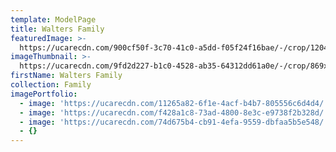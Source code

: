 ```yaml
---
template: ModelPage
title: Walters Family
featuredImage: >-
  https://ucarecdn.com/900cf50f-3c70-41c0-a5dd-f05f24f16bae/-/crop/1204x590/0,26/-/preview/
imageThumbnail: >-
  https://ucarecdn.com/9fd2d227-b1c0-4528-ab35-64312dd61a0e/-/crop/869x876/0,0/-/preview/
firstName: Walters Family
collection: Family
imagePortfolio:
  - image: 'https://ucarecdn.com/11265a82-6f1e-4acf-b4b7-805556c6d4d4/'
  - image: 'https://ucarecdn.com/f428a1c8-73ad-4800-8e3c-e9738f2b328d/'
  - image: 'https://ucarecdn.com/74d675b4-cb91-4efa-9559-dbfaa5b5e548/'
  - {}
---
```


